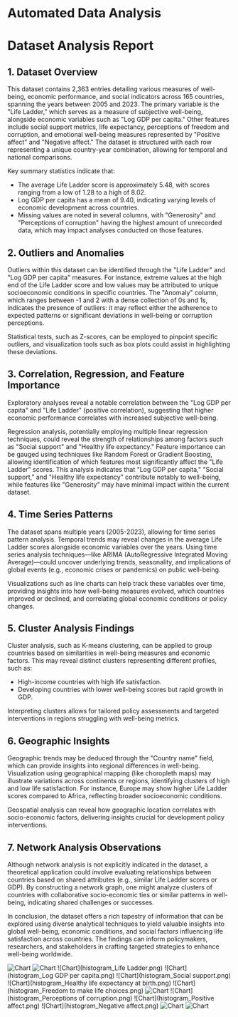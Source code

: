 # Automated Data Analysis

# Dataset Analysis Report

## 1. Dataset Overview
This dataset contains 2,363 entries detailing various measures of well-being, economic performance, and social indicators across 165 countries, spanning the years between 2005 and 2023. The primary variable is the "Life Ladder," which serves as a measure of subjective well-being, alongside economic variables such as "Log GDP per capita." Other features include social support metrics, life expectancy, perceptions of freedom and corruption, and emotional well-being measures represented by "Positive affect" and "Negative affect." The dataset is structured with each row representing a unique country-year combination, allowing for temporal and national comparisons.

Key summary statistics indicate that:
- The average Life Ladder score is approximately 5.48, with scores ranging from a low of 1.28 to a high of 8.02.
- Log GDP per capita has a mean of 9.40, indicating varying levels of economic development across countries.
- Missing values are noted in several columns, with "Generosity" and "Perceptions of corruption" having the highest amount of unrecorded data, which may impact analyses conducted on those features.

## 2. Outliers and Anomalies
Outliers within this dataset can be identified through the "Life Ladder" and "Log GDP per capita" measures. For instance, extreme values at the high end of the Life Ladder score and low values may be attributed to unique socioeconomic conditions in specific countries. The "Anomaly" column, which ranges between -1 and 2 with a dense collection of 0s and 1s, indicates the presence of outliers: it may reflect either the adherence to expected patterns or significant deviations in well-being or corruption perceptions.

Statistical tests, such as Z-scores, can be employed to pinpoint specific outliers, and visualization tools such as box plots could assist in highlighting these deviations.

## 3. Correlation, Regression, and Feature Importance
Exploratory analyses reveal a notable correlation between the "Log GDP per capita" and "Life Ladder" (positive correlation), suggesting that higher economic performance correlates with increased subjective well-being. 

Regression analysis, potentially employing multiple linear regression techniques, could reveal the strength of relationships among factors such as "Social support" and "Healthy life expectancy." Feature importance can be gauged using techniques like Random Forest or Gradient Boosting, allowing identification of which features most significantly affect the "Life Ladder" scores. This analysis indicates that "Log GDP per capita," "Social support," and "Healthy life expectancy" contribute notably to well-being, while features like "Generosity" may have minimal impact within the current dataset.

## 4. Time Series Patterns
The dataset spans multiple years (2005-2023), allowing for time series pattern analysis. Temporal trends may reveal changes in the average Life Ladder scores alongside economic variables over the years. Using time series analysis techniques—like ARIMA (AutoRegressive Integrated Moving Average)—could uncover underlying trends, seasonality, and implications of global events (e.g., economic crises or pandemics) on public well-being.

Visualizations such as line charts can help track these variables over time, providing insights into how well-being measures evolved, which countries improved or declined, and correlating global economic conditions or policy changes.

## 5. Cluster Analysis Findings
Cluster analysis, such as K-means clustering, can be applied to group countries based on similarities in well-being measures and economic factors. This may reveal distinct clusters representing different profiles, such as:
- High-income countries with high life satisfaction.
- Developing countries with lower well-being scores but rapid growth in GDP.

Interpreting clusters allows for tailored policy assessments and targeted interventions in regions struggling with well-being metrics.

## 6. Geographic Insights
Geographic trends may be deduced through the "Country name" field, which can provide insights into regional differences in well-being. Visualization using geographical mapping (like choropleth maps) may illustrate variations across continents or regions, identifying clusters of high and low life satisfaction. For instance, Europe may show higher Life Ladder scores compared to Africa, reflecting broader socioeconomic conditions. 

Geospatial analysis can reveal how geographic location correlates with socio-economic factors, delivering insights crucial for development policy interventions.

## 7. Network Analysis Observations
Although network analysis is not explicitly indicated in the dataset, a theoretical application could involve evaluating relationships between countries based on shared attributes (e.g., similar Life Ladder scores or GDP). By constructing a network graph, one might analyze clusters of countries with collaborative socio-economic ties or similar patterns in well-being, indicating shared challenges or successes.

In conclusion, the dataset offers a rich tapestry of information that can be explored using diverse analytical techniques to yield valuable insights into global well-being, economic conditions, and social factors influencing life satisfaction across countries. The findings can inform policymakers, researchers, and stakeholders in crafting targeted strategies to enhance well-being worldwide.

![Chart](correlation_heatmap.png)
![Chart](histogram_year.png)
![Chart](histogram_Life Ladder.png)
![Chart](histogram_Log GDP per capita.png)
![Chart](histogram_Social support.png)
![Chart](histogram_Healthy life expectancy at birth.png)
![Chart](histogram_Freedom to make life choices.png)
![Chart](histogram_Generosity.png)
![Chart](histogram_Perceptions of corruption.png)
![Chart](histogram_Positive affect.png)
![Chart](histogram_Negative affect.png)
![Chart](histogram_Anomaly.png)
![Chart](histogram_Cluster.png)

